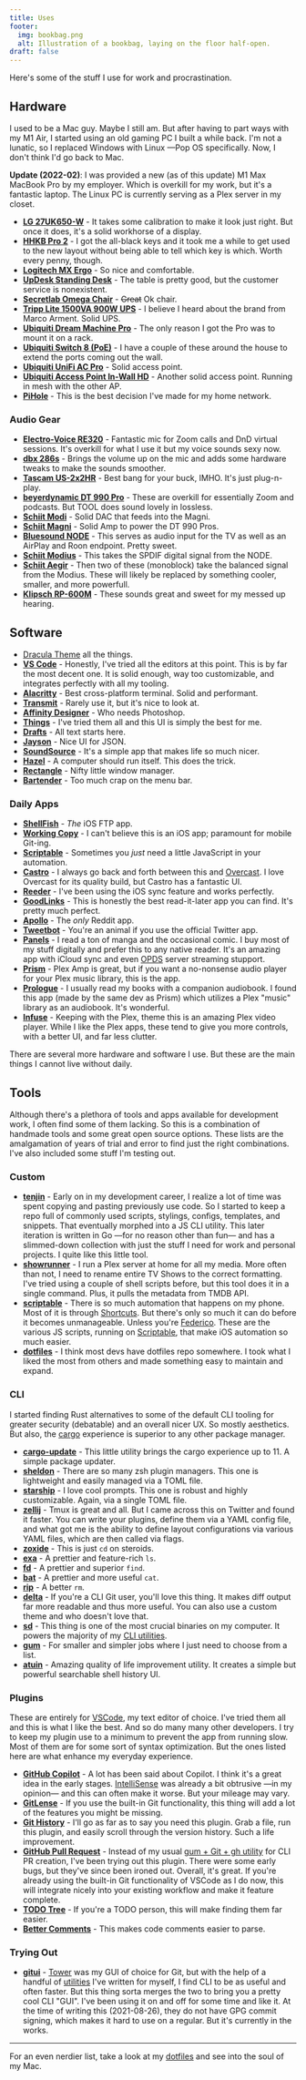```yaml
---
title: Uses
footer:
  img: bookbag.png
  alt: Illustration of a bookbag, laying on the floor half-open.
draft: false
---
```


Here's some of the stuff I use for work and procrastination.

## Hardware
I used to be a Mac guy. Maybe I still am. But after having to part ways with my M1 Air, I started using an old gaming PC I built a while back. I'm not a lunatic, so I replaced Windows with Linux —Pop OS specifically. Now, I don't think I'd go back to Mac.

**Update (2022-02)**: I was provided a new (as of this update) M1 Max MacBook Pro by my employer. Which is overkill for my work, but it's a fantastic laptop. The Linux PC is currently serving as a Plex server in my closet.

- **[LG 27UK650-W](https://www.lg.com/us/monitors/lg-27UK650-W-4k-uhd-led-monitor)** - It takes some calibration to make it look just right. But once it does, it's a solid workhorse of a display.
- **[HHKB Pro 2](https://www.amazon.com/dp/B07K9QHF4P)** - I got the all-black keys and it took me a while to get used to the new layout without being able to tell which key is which. Worth every penny, though.
- **[Logitech MX Ergo](https://www.logitech.com/en-us/products/mice/mx-ergo-wireless-trackball-mouse.html)** - So nice and comfortable.
- **[UpDesk Standing Desk](https://updesk.com/products/updesk-electric-lift-standing-desk-upwrite-midnight-black-top-on-black-frame-closeout)** - The table is pretty good, but the customer service is nonexistent.
- **[Secretlab Omega Chair](https://secretlab.co/collections/omega-series)** - ~~Great~~ Ok chair.
- **[Tripp Lite 1500VA 900W UPS](https://www.amazon.com/dp/B009TZTGWK/)** - I believe I heard about the brand from Marco Arment. Solid UPS.
- **[Ubiquiti Dream Machine Pro](https://store.ui.com/collections/unifi-network-unifi-os-consoles/products/udm-pro)** - The only reason I got the Pro was to mount it on a rack.
- **[Ubiquiti Switch 8 (PoE)](https://store.ui.com/collections/unifi-network-switching/products/unifi-switch-8-60w)** - I have a couple of these around the house to extend the ports coming out the wall.
- **[Ubiquiti UniFi AC Pro](https://store.ui.com/collections/wireless/products/unifi-ac-pro)** - Solid access point.
- **[Ubiquiti Access Point In-Wall HD](https://store.ui.com/products/unifi-in-wall-hd)** - Another solid access point. Running in mesh with the other AP.
- **[PiHole](https://pi-hole.net)** - This is the best decision I've made for my home network.

### Audio Gear
- **[Electro-Voice RE320](https://products.electrovoice.com/ap/en/re320/)** - Fantastic mic for Zoom calls and DnD virtual sessions. It's overkill for what I use it but my voice sounds sexy now.
- **[dbx 286s](https://dbxpro.com/en/products/286s)** - Brings the volume up on the mic and adds some hardware tweaks to make the sounds smoother.
- **[Tascam US-2x2HR](https://tascam.com/us/product/us-2x2hr/top)** - Best bang for your buck, IMHO. It's just plug-n-play.
- **[beyerdynamic DT 990 Pro](https://north-america.beyerdynamic.com/dt-990-pro.html)** - These are overkill for essentially Zoom and podcasts. But TOOL does sound lovely in lossless.
- **[Schiit Modi](https://www.schiit.com/products/modi-1)** - Solid DAC that feeds into the Magni.
- **[Schiit Magni](https://www.schiit.com/products/magni-1)** - Solid Amp to power the DT 990 Pros.
- **[Bluesound NODE](https://www.bluesound.com/products/node/)** - This serves as audio input for the TV as well as an AirPlay and Roon endpoint. Pretty sweet.
- **[Schiit Modius](https://www.schiit.com/products/modius)** - This takes the SPDIF digital signal from the NODE.
- **[Schiit Aegir](https://www.schiit.com/products/aegir)** - Then two of these (monoblock) take the balanced signal from the Modius. These will likely be replaced by something cooler, smaller, and more powerfull.
- **[Klipsch RP-600M](https://www.klipsch.com/products/rp-600m-bookshelf-speakers)** - These sounds great and sweet for my messed up hearing.

## Software
- [Dracula Theme](https://draculatheme.com) all the things.
- **[VS Code](https://code.visualstudio.com)** - Honestly, I've tried all the editors at this point. This is by far the most decent one. It is solid enough, way too customizable, and integrates perfectly with all my tooling.
- **[Alacritty](https://alacritty.org)** - Best cross-platform terminal. Solid and performant.
- **[Transmit](https://panic.com/transmit/)** - Rarely use it, but it's nice to look at.
- **[Affinity Designer](https://affinity.serif.com/en-us/)** - Who needs Photoshop.
- **[Things](https://culturedcode.com/things/)** - I've tried them all and this UI is simply the best for me.
- **[Drafts](https://getdrafts.com)** - All text starts here.
- **[Jayson](https://jayson.app)** - Nice UI for JSON.
- **[SoundSource](https://rogueamoeba.com/soundsource/)** - It's a simple app that makes life so much nicer.
- **[Hazel](https://www.noodlesoft.com/)** - A computer should run itself. This does the trick.
- **[Rectangle](https://rectangleapp.com)** - Nifty little window manager.
- **[Bartender](https://www.macbartender.com/)** - Too much crap on the menu bar.

### Daily Apps
- **[ShellFish](https://secureshellfish.app)** - _The_ iOS FTP app.
- **[Working Copy](https://workingcopyapp.com)** - I can't believe this is an iOS app; paramount for mobile Git-ing.
- **[Scriptable](https://scriptable.app)** - Sometimes you _just_ need a little JavaScript in your automation.
- **[Castro](https://castro.fm)** - I always go back and forth between this and [Overcast](https://overcast.fm). I love Overcast for its quality build, but Castro has a fantastic UI.
- **[Reeder](https://reederapp.com)** - I've been using the iOS sync feature and works perfectly.
- **[GoodLinks](https://goodlinks.app)** - This is honestly the best read-it-later app you can find. It's pretty much perfect.
- **[Apollo](https://apolloapp.io)** - The _only_ Reddit app.
- **[Tweetbot](https://tapbots.com/tweetbot/)** - You're an animal if you use the official Twitter app.
- **[Panels](https://panels.app)** - I read a ton of manga and the occasional comic. I buy most of my stuff digitally and prefer this to any native reader. It's an amazing app with iCloud sync and even [OPDS](https://en.wikipedia.org/wiki/Open_Publication_Distribution_System) server streaming stupport.
- **[Prism](https://prism-music.app)** - Plex Amp is great, but if you want a no-nonsense audio player for your Plex music library, this is the app.
- **[Prologue](https://prologue.audio)** - I usually read my books with a companion audiobook. I found this app (made by the same dev as Prism) which utilizes a Plex "music" library as an audiobook. It's wonderful.
- **[Infuse](https://firecore.com/infuse)** - Keeping with the Plex, theme this is an amazing Plex video player. While I like the Plex apps, these tend to give you more controls, with a better UI, and far less clutter.

There are several more hardware and software I use. But these are the main things I cannot live without daily.

## Tools
Although there's a plethora of tools and apps available for development work, I often find some of them lacking. So this is a combination of handmade tools and some great open source options. These lists are the amalgamation of years of trial and error to find just the right combinations. I've also included some stuff I'm testing out.

### Custom
- **[tenjin](https://github.com/fourjuaneight/tenjin)** - Early on in my development career, I realize a lot of time was spent copying and pasting previously use code. So I started to keep a repo full of commonly used scripts, stylings, configs, templates, and snippets. That eventually morphed into a JS CLI utility. This later iteration is written in Go —for no reason other than fun— and has a slimmed-down collection with just the stuff I need for work and personal projects. I quite like this little tool.
- **[showrunner](https://github.com/fourjuaneight/showrunner)** - I run a Plex server at home for all my media. More often than not, I need to rename entire TV Shows to the correct formatting. I've tried using a couple of shell scripts before, but this tool does it in a single command. Plus, it pulls the metadata from TMDB API.
- **[scriptable](https://github.com/fourjuaneight/scriptable)** - There is so much automation that happens on my phone. Most of it is through [Shortcuts](https://support.apple.com/guide/shortcuts/welcome/ios). But there's only so much it can do before it becomes unmanageable. Unless you're [Federico](https://www.macstories.net/shortcuts/). These are the various JS scripts, running on [Scriptable](https://scriptable.app), that make iOS automation so much easier.
- **[dotfiles](https://github.com/fourjuaneight/dotfiles)** - I think most devs have dotfiles repo somewhere. I took what I liked the most from others and made something easy to maintain and expand.

### CLI
I started finding Rust alternatives to some of the default CLI tooling for greater security (debatable) and an overall nicer UX. So mostly aesthetics. But also, the [cargo](https://doc.rust-lang.org/cargo/guide/) experience is superior to any other package manager.

- **[cargo-update](https://github.com/nabijaczleweli/cargo-update)** - This little utility brings the cargo experience up to 11. A simple package updater.
- **[sheldon](https://github.com/rossmacarthur/sheldon)** - There are so many zsh plugin managers. This one is lightweight and easily managed via a TOML file.
- **[starship](https://github.com/starship/starship)** - I love cool prompts. This one is robust and highly customizable. Again, via a single TOML file.
- **[zellij](https://github.com/zellij-org/zellij)** - Tmux is great and all. But I came across this on Twitter and found it faster. You can write your plugins, define them via a YAML config file, and what got me is the ability to define layout configurations via various YAML files, which are then called via flags.
- **[zoxide](https://github.com/ajeetdsouza/zoxide)** - This is just `cd` on steroids.
- **[exa](https://github.com/ogham/exa)** - A prettier and feature-rich `ls`.
- **[fd](https://github.com/sharkdp/fd)** - A prettier and superior `find`.
- **[bat](https://github.com/sharkdp/bat)** - A prettier and more useful `cat`.
- **[rip](https://github.com/nivekuil/rip)** - A better `rm`.
- **[delta](https://github.com/dandavison/delta)** - If you're a CLI Git user, you'll love this thing. It makes diff output far more readable and thus more useful. You can also use a custom theme and who doesn't love that.
- **[sd](https://github.com/chmln/sd)** - This thing is one of the most crucial binaries on my computer. It powers the majority of my [CLI utilities](https://github.com/fourjuaneight/dotfiles/blob/master/homedir/.zsh/func.zsh).
- **[gum](https://github.com/charmbracelet/gum)** - For smaller and simpler jobs where I just need to choose from a list.
- **[atuin](https://github.com/ellie/atuin)** - Amazing quality of life improvement utility. It creates a simple but powerful searchable shell history UI.

### Plugins
These are entirely for [VSCode](https://code.visualstudio.com), my text editor of choice. I've tried them all and this is what I like the best. And so do many many other developers. I try to keep my plugin use to a minimum to prevent the app from running slow. Most of them are for some sort of syntax optimization. But the ones listed here are what enhance my everyday experience.

- **[GitHub Copilot](https://copilot.github.com)** - A lot has been said about Copilot. I think it's a great idea in the early stages. [IntelliSense](https://code.visualstudio.com/docs/editor/intellisense) was already a bit obtrusive —in my opinion— and this can often make it worse. But your mileage may vary.
- **[GitLense](https://github.com/eamodio/vscode-gitlens)** - If you use the built-in Git functionality, this thing will add a lot of the features you might be missing.
- **[Git History](https://github.com/pomber/git-history)** - I'll go as far as to say you need this plugin. Grab a file, run this plugin, and easily scroll through the version history. Such a life improvement.
- **[GitHub Pull Request](https://github.com/Microsoft/vscode-pull-request-github)** - Instead of my usual [gum + Git + gh utility](https://github.com/fourjuaneight/dotfiles/blob/master/homedir/.zsh/func.zsh#L696-L728) for CLI PR creation, I've been trying out this plugin. There were some early bugs, but they've since been ironed out. Overall, it's great. If you're already using the built-in Git functionality of VSCode as I do now, this will integrate nicely into your existing workflow and make it feature complete.
- **[TODO Tree](https://github.com/Gruntfuggly/todo-tree)** - If you're a TODO person, this will make finding them far easier.
- **[Better Comments](https://github.com/aaron-bond/better-comments)** - This makes code comments easier to parse.

### Trying Out
- **[gitui](https://github.com/extrawurst/gitui)** - [Tower](https://www.git-tower.com/mac) was my GUI of choice for Git, but with the help of a handful of [utilities](https://github.com/fourjuaneight/dotfiles/blob/master/homedir/.zsh/func.zsh#L340-L490) I've written for myself, I find CLI to be as useful and often faster. But this thing sorta merges the two to bring you a pretty cool CLI "GUI". I've been using it on and off for some time and like it. At the time of writing this (2021-08-26), they do not have GPG commit signing, which makes it hard to use on a regular. But it's currently in the works.

---

For an even nerdier list, take a look at my [dotfiles](https://github.com/fourjuaneight/dotfiles) and see into the soul of my Mac.

